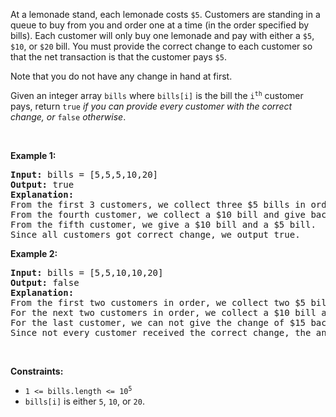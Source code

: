 <div class="px-5 pt-4"><div class="flex"></div><div class="xFUwe" data-track-load="description_content"><p>At a lemonade stand, each lemonade costs <code>$5</code>. Customers are standing in a queue to buy from you and order one at a time (in the order specified by bills). Each customer will only buy one lemonade and pay with either a <code>$5</code>, <code>$10</code>, or <code>$20</code> bill. You must provide the correct change to each customer so that the net transaction is that the customer pays <code>$5</code>.</p>

<p>Note that you do not have any change in hand at first.</p>

<p>Given an integer array <code>bills</code> where <code>bills[i]</code> is the bill the <code>i<sup>th</sup></code> customer pays, return <code>true</code> <em>if you can provide every customer with the correct change, or</em> <code>false</code> <em>otherwise</em>.</p>

<p>&nbsp;</p>
<p><strong class="example">Example 1:</strong></p>

<pre><strong>Input:</strong> bills = [5,5,5,10,20]
<strong>Output:</strong> true
<strong>Explanation:</strong> 
From the first 3 customers, we collect three $5 bills in order.
From the fourth customer, we collect a $10 bill and give back a $5.
From the fifth customer, we give a $10 bill and a $5 bill.
Since all customers got correct change, we output true.
</pre>

<p><strong class="example">Example 2:</strong></p>

<pre><strong>Input:</strong> bills = [5,5,10,10,20]
<strong>Output:</strong> false
<strong>Explanation:</strong> 
From the first two customers in order, we collect two $5 bills.
For the next two customers in order, we collect a $10 bill and give back a $5 bill.
For the last customer, we can not give the change of $15 back because we only have two $10 bills.
Since not every customer received the correct change, the answer is false.
</pre>

<p>&nbsp;</p>
<p><strong>Constraints:</strong></p>

<ul>
	<li><code>1 &lt;= bills.length &lt;= 10<sup>5</sup></code></li>
	<li><code>bills[i]</code> is either <code>5</code>, <code>10</code>, or <code>20</code>.</li>
</ul>
</div></div>